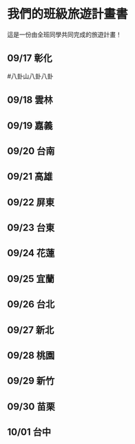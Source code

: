 # 我們的班級旅遊計畫書

這是一份由全班同學共同完成的旅遊計畫！

## 09/17 彰化
#八卦山八卦八卦

## 09/18 雲林


## 09/19 嘉義


## 09/20 台南


## 09/21 高雄


## 09/22 屏東


## 09/23 台東


## 09/24 花蓮


## 09/25 宜蘭


## 09/26 台北


## 09/27 新北


## 09/28 桃園


## 09/29 新竹


## 09/30 苗栗


## 10/01 台中



